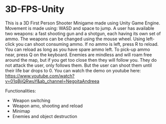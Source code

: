 # 3D-FPS-Unity
This is a 3D First Person Shooter Minigame made using Unity Game Engine. 
Movement is made using: WASD and space to jump. A user has available two weapons: a fast shooting gun and a shotgun, each having its own set of ammo. The weapons can be changed using the mouse wheel.
Using left-click you can shoot consuming ammo. If no ammo is left, press R to reload. You can reload as long as you have spare ammo left.
To pick-up ammo near, press Q on the keyboard.
Enemies are mindless and will roam free around the map, but if you get too close then they will follow you. They do not attack the user, only follows them. But the user can shoot them until their life bar drops to 0.
You can watch the demo on youtube here: https://www.youtube.com/watch?v=01qBjiQRwuY&ab_channel=NegoitaAndreea


Functionalities: 
- Weapon switching 
- Weapon amo, shooting and reload 
- Minimap 
- Enemies and object destruction
